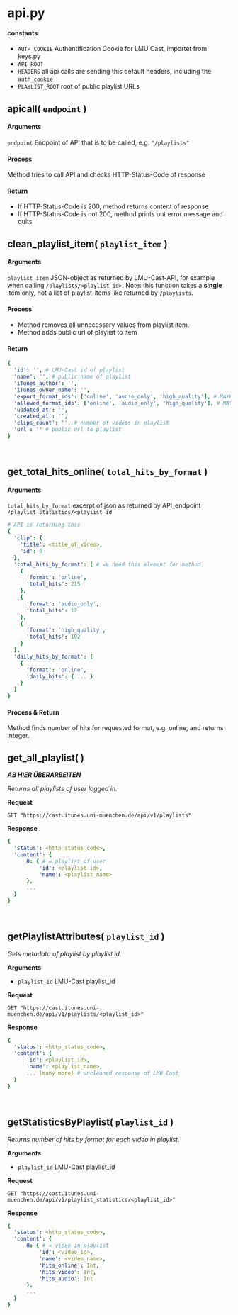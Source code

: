 # api.py
#### constants
- `AUTH_COOKIE` Authentification Cookie for LMU Cast, importet from keys.py
- `API_ROOT`
- `HEADERS` all api calls are sending this default headers, including the `auth_cookie`
- `PLAYLIST_ROOT` root of public playlist URLs
&nbsp;
&nbsp;
&nbsp;


## apicall( `endpoint` )
#### Arguments
`endpoint` Endpoint of API that is to be called, e.g. `"/playlists"`

#### Process
Method tries to call API and checks HTTP-Status-Code of response

#### Return
- If HTTP-Status-Code is 200, method returns content of response
- If HTTP-Status-Code is not 200, method prints out error message and quits
&nbsp;
&nbsp;
&nbsp;



## clean_playlist_item( `playlist_item` )
#### Arguments
`playlist_item` JSON-object as returned by LMU-Cast-API, for example when calling `/playlists/<playlist_id>`. Note: this function takes a **single** item only, not a list of playlist-items like returned by `/playlists`.

#### Process
- Method removes all unnecessary values from playlist item.
- Method adds public url of playlist to item

#### Return
```yaml
{
  'id': '', # LMU-Cast id of playlist
  'name': '', # public name of playlist
  'iTunes_author': '', 
  'iTunes_owner_name': '', 
  'export_format_ids': ['online', 'audio_only', 'high_quality'], # MAYBE supported playlist formats ?
  'allowed_format_ids': ['online', 'audio_only', 'high_quality'], # MAYBE formats published ?
  'updated_at': '', 
  'created_at': '', 
  'clips_count': '', # number of videos in playlist 
  'url': '' # public url to playlist
}
```
&nbsp;
&nbsp;
&nbsp;



## get_total_hits_online( `total_hits_by_format` )
#### Arguments
`total_hits_by_format` excerpt of json as returned by API_endpoint `/playlist_statistics/<playlist_id`
```yaml
# API is returning this
{
  'clip': {
    'title': <title_of_video>,
    'id': 0
  },
  'total_hits_by_format': [ # we need this element for method
    {
      'format': 'online',
      'total_hits': 215
    },
    {
      'format': 'audio_only',
      'total_hits': 12
    },
    {
      'format': 'high_quality',
      'total_hits': 102
    }
  ],
  'daily_hits_by_format': [
    {
      'format': 'online',
      'daily_hits': { ... }
    }
  ]
}
```

#### Process & Return
Method finds number of hits for requested format, e.g. online, and returns integer.
&nbsp;
&nbsp;
&nbsp;





## get_all_playlist( )
***AB HIER ÜBERARBEITEN*** 

_Returns all playlists of user logged in._

**Request**
```http
GET "https://cast.itunes.uni-muenchen.de/api/v1/playlists"
```

**Response**
```yaml
{
  'status': <http_status_code>,
  'content': {
      0: { # = playlist of user
          'id': <playlist_id>,
          'name': <playlist_name>
      },
      ...
  }
}
```
&nbsp;
&nbsp;
&nbsp;



## getPlaylistAttributes( `playlist_id` )
_Gets metadata of playlist by playlist id._

**Arguments**
- `playlist_id` LMU-Cast playlist_id

**Request**
```http
GET "https://cast.itunes.uni-muenchen.de/api/v1/playlists/<playlist_id>"
```

**Response**
```yaml
{
  'status': <http_status_code>,
  'content': {
      'id': <playlist_id>,
      'name': <playlist_name>,
      ... (many more) # uncleaned response of LMU Cast
  }
}
```
&nbsp;
&nbsp;
&nbsp;




## getStatisticsByPlaylist( `playlist_id` )
_Returns number of hits by format for each video in playlist._

**Arguments**
- `playlist_id` LMU-Cast playlist_id

**Request**
```http
GET "https://cast.itunes.uni-muenchen.de/api/v1/playlist_statistics/<playlist_id>"
```

**Response**
```yaml
{
  'status': <http_status_code>,
  'content': {
      0: { # = video in playlist
          'id': <video_id>,
          'name': <video_name>,
          'hits_online': Int,
          'hits_video': Int,
          'hits_audio': Int
      },
      ...
  }
}
```
&nbsp;
&nbsp;
&nbsp;
